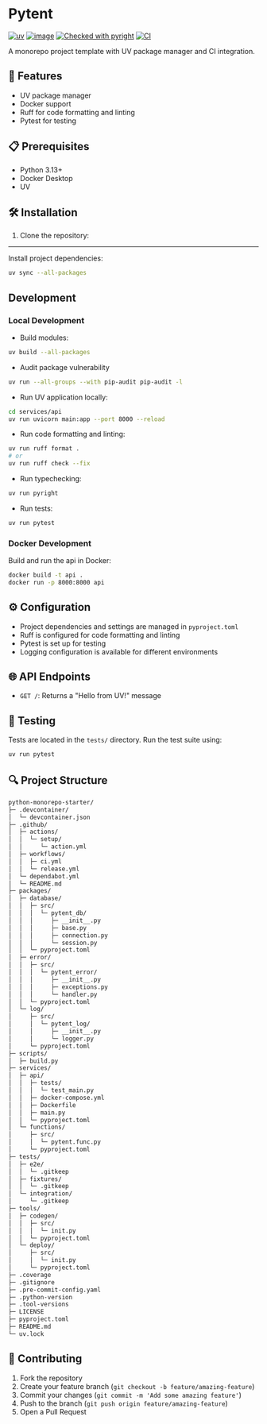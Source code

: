 # Pytent

[![uv](https://img.shields.io/endpoint?url=https://raw.githubusercontent.com/astral-sh/uv/main/assets/badge/v0.json)](https://github.com/astral-sh/uv)
[![image](https://img.shields.io/pypi/v/uv.svg)](https://pypi.python.org/pypi/uv)
[![Checked with pyright](https://microsoft.github.io/pyright/img/pyright_badge.svg)](https://microsoft.github.io/pyright/)
[![CI](https://github.com/rjoydip/pytent/actions/workflows/ci.yml/badge.svg?branch=main)](https://github.com/rjoydip/pytent/actions/workflows/ci.yml)

A monorepo project template with UV package manager and CI integration.

## 🚀 Features

- UV package manager
- Docker support
- Ruff for code formatting and linting
- Pytest for testing

## 📋 Prerequisites

- Python 3.13+
- Docker Desktop
- UV

## 🛠 Installation

1. Clone the repository:

-----

Install project dependencies:

```bash
uv sync --all-packages
```

## Development

### Local Development

- Build modules:

```bash
uv build --all-packages
```

- Audit package vulnerability

```bash
uv run --all-groups --with pip-audit pip-audit -l
```

- Run UV application locally:

```bash
cd services/api
uv run uvicorn main:app --port 8000 --reload
```

- Run code formatting and linting:

```bash
uv run ruff format .
# or
uv run ruff check --fix
```

- Run typechecking:

```bash
uv run pyright
```

- Run tests:

```bash
uv run pytest
```

### Docker Development

Build and run the api in Docker:

```bash
docker build -t api .
docker run -p 8000:8000 api
```

## ⚙️ Configuration

- Project dependencies and settings are managed in `pyproject.toml`
- Ruff is configured for code formatting and linting
- Pytest is set up for testing
- Logging configuration is available for different environments

## 🌐 API Endpoints

- `GET /`: Returns a "Hello from UV!" message

## 🧪 Testing

Tests are located in the `tests/` directory. Run the test suite using:

```bash
uv run pytest
```

## 🔍 Project Structure

```txt
python-monorepo-starter/
├─ .devcontainer/
│  └─ devcontainer.json
├─ .github/
│  ├─ actions/
│  │  └─ setup/
│  │     └─ action.yml
│  ├─ workflows/
│  │  ├─ ci.yml
│  │  └─ release.yml
│  └─ dependabot.yml
│  └─ README.md
├─ packages/
│  ├─ database/
│  │  ├─ src/
│  │  │  └─ pytent_db/
│  │  │     ├─ __init__.py
│  │  │     ├─ base.py
│  │  │     ├─ connection.py
│  │  │     └─ session.py
│  │  └─ pyproject.toml
│  ├─ error/
│  │  ├─ src/
│  │  │  └─ pytent_error/
│  │  │     ├─ __init__.py
│  │  │     ├─ exceptions.py
│  │  │     └─ handler.py
│  │  └─ pyproject.toml
│  └─ log/
│     ├─ src/
│     │  └─ pytent_log/
│     │     ├─ __init__.py
│     │     └─ logger.py
│     └─ pyproject.toml
├─ scripts/
│  ├─ build.py
├─ services/
│  ├─ api/
│  │  ├─ tests/
│  │  │  └─ test_main.py
│  │  ├─ docker-compose.yml
│  │  ├─ Dockerfile
│  │  ├─ main.py
│  │  └─ pyproject.toml
│  └─ functions/
│     ├─ src/
│     │  └─ pytent.func.py
│     └─ pyproject.toml
├─ tests/
│  ├─ e2e/
│  │  └─ .gitkeep
│  ├─ fixtures/
│  │  └─ .gitkeep
│  └─ integration/
│     └─ .gitkeep
├─ tools/
│  ├─ codegen/
│  │  ├─ src/
│  │  │  └─ init.py
│  │  └─ pyproject.toml
│  └─ deploy/
│     ├─ src/
│     │  └─ init.py
│     └─ pyproject.toml
├─ .coverage
├─ .gitignore
├─ .pre-commit-config.yaml
├─ .python-version
├─ .tool-versions
├─ LICENSE
├─ pyproject.toml
├─ README.md
└─ uv.lock
```

## 👥 Contributing

1. Fork the repository
2. Create your feature branch (`git checkout -b feature/amazing-feature`)
3. Commit your changes (`git commit -m 'Add some amazing feature'`)
4. Push to the branch (`git push origin feature/amazing-feature`)
5. Open a Pull Request
